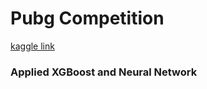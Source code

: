# Pubg Competition
[kaggle link](https://www.kaggle.com/c/pubg-finish-placement-prediction "PUBG finish placement prediction")

### Applied XGBoost and Neural Network
